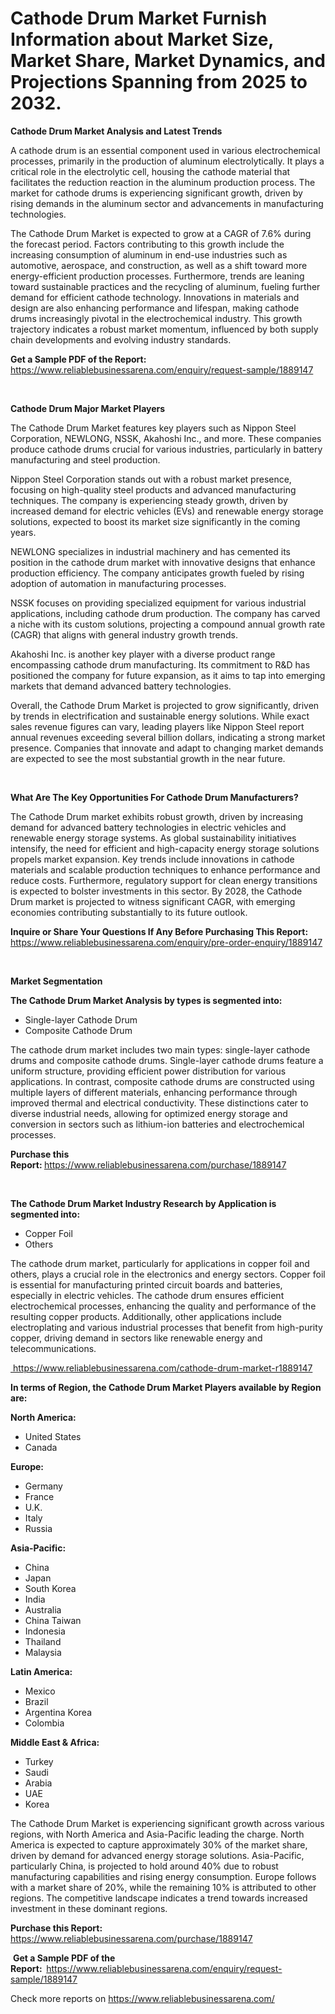 <p><h1>Cathode Drum Market Furnish Information about Market Size, Market Share, Market Dynamics, and Projections Spanning from 2025 to 2032.</h1></p><p><strong>Cathode Drum Market Analysis and Latest Trends</strong></p>
<p><p>A cathode drum is an essential component used in various electrochemical processes, primarily in the production of aluminum electrolytically. It plays a critical role in the electrolytic cell, housing the cathode material that facilitates the reduction reaction in the aluminum production process. The market for cathode drums is experiencing significant growth, driven by rising demands in the aluminum sector and advancements in manufacturing technologies. </p><p>The Cathode Drum Market is expected to grow at a CAGR of 7.6% during the forecast period. Factors contributing to this growth include the increasing consumption of aluminum in end-use industries such as automotive, aerospace, and construction, as well as a shift toward more energy-efficient production processes. Furthermore, trends are leaning toward sustainable practices and the recycling of aluminum, fueling further demand for efficient cathode technology. Innovations in materials and design are also enhancing performance and lifespan, making cathode drums increasingly pivotal in the electrochemical industry. This growth trajectory indicates a robust market momentum, influenced by both supply chain developments and evolving industry standards.</p></p>
<p><strong>Get a Sample PDF of the Report:&nbsp;</strong> <a href="https://www.reliablebusinessarena.com/enquiry/request-sample/1889147?utm_campaign=3212&utm_medium=2&utm_source=Github&utm_content=ia&utm_term=28032025&utm_id=cathode-drum">https://www.reliablebusinessarena.com/enquiry/request-sample/1889147</a></p>
<p>&nbsp;</p>
<p><strong>Cathode Drum Major Market Players</strong></p>
<p><p>The Cathode Drum Market features key players such as Nippon Steel Corporation, NEWLONG, NSSK, Akahoshi Inc., and more. These companies produce cathode drums crucial for various industries, particularly in battery manufacturing and steel production.</p><p>Nippon Steel Corporation stands out with a robust market presence, focusing on high-quality steel products and advanced manufacturing techniques. The company is experiencing steady growth, driven by increased demand for electric vehicles (EVs) and renewable energy storage solutions, expected to boost its market size significantly in the coming years.</p><p>NEWLONG specializes in industrial machinery and has cemented its position in the cathode drum market with innovative designs that enhance production efficiency. The company anticipates growth fueled by rising adoption of automation in manufacturing processes.</p><p>NSSK focuses on providing specialized equipment for various industrial applications, including cathode drum production. The company has carved a niche with its custom solutions, projecting a compound annual growth rate (CAGR) that aligns with general industry growth trends.</p><p>Akahoshi Inc. is another key player with a diverse product range encompassing cathode drum manufacturing. Its commitment to R&D has positioned the company for future expansion, as it aims to tap into emerging markets that demand advanced battery technologies.</p><p>Overall, the Cathode Drum Market is projected to grow significantly, driven by trends in electrification and sustainable energy solutions. While exact sales revenue figures can vary, leading players like Nippon Steel report annual revenues exceeding several billion dollars, indicating a strong market presence. Companies that innovate and adapt to changing market demands are expected to see the most substantial growth in the near future.</p></p>
<p>&nbsp;</p>
<p><strong>What Are The Key Opportunities For Cathode Drum Manufacturers?</strong></p>
<p><p>The Cathode Drum market exhibits robust growth, driven by increasing demand for advanced battery technologies in electric vehicles and renewable energy storage systems. As global sustainability initiatives intensify, the need for efficient and high-capacity energy storage solutions propels market expansion. Key trends include innovations in cathode materials and scalable production techniques to enhance performance and reduce costs. Furthermore, regulatory support for clean energy transitions is expected to bolster investments in this sector. By 2028, the Cathode Drum market is projected to witness significant CAGR, with emerging economies contributing substantially to its future outlook.</p></p>
<p><strong>Inquire or Share Your Questions If Any Before Purchasing This Report:</strong> <a href="https://www.reliablebusinessarena.com/enquiry/pre-order-enquiry/1889147?utm_campaign=3212&utm_medium=2&utm_source=Github&utm_content=ia&utm_term=28032025&utm_id=cathode-drum">https://www.reliablebusinessarena.com/enquiry/pre-order-enquiry/1889147</a></p>
<p>&nbsp;</p>
<p><strong>Market Segmentation</strong></p>
<p><strong>The Cathode Drum Market Analysis by types is segmented into:</strong></p>
<p><ul><li>Single-layer Cathode Drum</li><li>Composite Cathode Drum</li></ul></p>
<p><p>The cathode drum market includes two main types: single-layer cathode drums and composite cathode drums. Single-layer cathode drums feature a uniform structure, providing efficient power distribution for various applications. In contrast, composite cathode drums are constructed using multiple layers of different materials, enhancing performance through improved thermal and electrical conductivity. These distinctions cater to diverse industrial needs, allowing for optimized energy storage and conversion in sectors such as lithium-ion batteries and electrochemical processes.</p></p>
<p><strong>Purchase this Report:&nbsp;</strong><a href="https://www.reliablebusinessarena.com/purchase/1889147?utm_campaign=3212&utm_medium=2&utm_source=Github&utm_content=ia&utm_term=28032025&utm_id=cathode-drum">https://www.reliablebusinessarena.com/purchase/1889147</a></p>
<p>&nbsp;</p>
<p><strong>The Cathode Drum Market Industry Research by Application is segmented into:</strong></p>
<p><ul><li>Copper Foil</li><li>Others</li></ul></p>
<p><p>The cathode drum market, particularly for applications in copper foil and others, plays a crucial role in the electronics and energy sectors. Copper foil is essential for manufacturing printed circuit boards and batteries, especially in electric vehicles. The cathode drum ensures efficient electrochemical processes, enhancing the quality and performance of the resulting copper products. Additionally, other applications include electroplating and various industrial processes that benefit from high-purity copper, driving demand in sectors like renewable energy and telecommunications.</p></p>
<p><a href="https://www.reliablebusinessarena.com/cathode-drum-market-r1889147?utm_campaign=3212&utm_medium=2&utm_source=Github&utm_content=ia&utm_term=28032025&utm_id=cathode-drum">&nbsp;https://www.reliablebusinessarena.com/cathode-drum-market-r1889147</a></p>
<p><strong>In terms of Region, the Cathode Drum Market Players available by Region are:</strong></p>
<p>
    <p> <strong> North America: </strong>
        <ul>
            <li>United States</li>
            <li>Canada</li>
        </ul>
        </p> 
    <p> <strong> Europe: </strong>
        <ul>
            <li>Germany</li>
            <li>France</li>
            <li>U.K.</li>
            <li>Italy</li>
            <li>Russia</li>
        </ul>
        </p> 
    <p> <strong> Asia-Pacific: </strong>
        <ul>
            <li>China</li>
            <li>Japan</li>
            <li>South Korea</li>
            <li>India</li>
            <li>Australia</li>
            <li>China Taiwan</li>
            <li>Indonesia</li>
            <li>Thailand</li>
            <li>Malaysia</li>
        </ul>
        </p> 
    <p> <strong> Latin America: </strong>
        <ul>
            <li>Mexico</li>
            <li>Brazil</li>
            <li>Argentina Korea</li>
            <li>Colombia</li>
        </ul>
        </p> 
    <p> <strong> Middle East & Africa: </strong>
        <ul>
            <li>Turkey</li>
            <li>Saudi</li>
            <li>Arabia</li>
            <li>UAE</li>
            <li>Korea</li>
        </ul>
    </p>
    </p>
<p><p>The Cathode Drum Market is experiencing significant growth across various regions, with North America and Asia-Pacific leading the charge. North America is expected to capture approximately 30% of the market share, driven by demand for advanced energy storage solutions. Asia-Pacific, particularly China, is projected to hold around 40% due to robust manufacturing capabilities and rising energy consumption. Europe follows with a market share of 20%, while the remaining 10% is attributed to other regions. The competitive landscape indicates a trend towards increased investment in these dominant regions.</p></p>
<p><strong>Purchase this Report: </strong><a href="https://www.reliablebusinessarena.com/purchase/1889147?utm_campaign=3212&utm_medium=2&utm_source=Github&utm_content=ia&utm_term=28032025&utm_id=cathode-drum">https://www.reliablebusinessarena.com/purchase/1889147</a></p>
<p>&nbsp;<strong>Get a Sample PDF of the Report:&nbsp;&nbsp;</strong><a href="https://www.reliablebusinessarena.com/enquiry/request-sample/1889147?utm_campaign=3212&utm_medium=2&utm_source=Github&utm_content=ia&utm_term=28032025&utm_id=cathode-drum">https://www.reliablebusinessarena.com/enquiry/request-sample/1889147</a></p>
<p><strong></strong></p>
<p>Check more reports on <a href="https://www.reliablebusinessarena.com/?utm_campaign=3212&utm_medium=2&utm_source=Github&utm_content=ia&utm_term=28032025&utm_id=cathode-drum">https://www.reliablebusinessarena.com/</a></p>